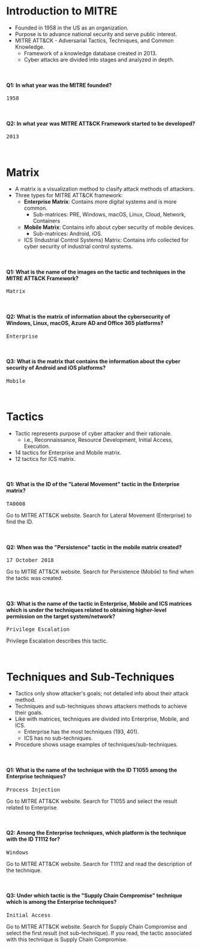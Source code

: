 # Introduction to MITRE
- Founded in 1958 in the US as an organization.
- Purpose is to advance national security and serve public interest.
- MITRE ATT&CK - Adversarial Tactics, Techniques, and Common Knowledge.
  - Framework of a knowledge database created in 2013.
  - Cyber attacks are divided into stages and analyzed in depth.

<br>

#### Q1: In what year was the MITRE founded?
<pre>1958</pre>
<br>

#### Q2: In what year was MITRE ATT&CK Framework started to be developed?
<pre>2013</pre>
<br>

# Matrix
- A matrix is a visualization method to clasify attack methods of attackers.
- Three types for MITRE ATT&CK framework:
  - **Enterprise Matrix**: Contains more digital systems and is more common.
    - Sub-matrices: PRE, Windows, macOS, Linux, Cloud, Network, Containers 
  - **Mobile Matrix**: Contains info about cyber security of mobile devices.
    - Sub-matrices: Android, iOS.
  - ICS (Industrial Control Systems) Matrix: Contains info collected for cyber security of industrial control systems.

<br>

#### Q1: What is the name of the images on the tactic and techniques in the MITRE ATT&CK Framework?
<pre>Matrix</pre>
<br>

#### Q2: What is the matrix of information about the cybersecurity of Windows, Linux, macOS, Azure AD and Office 365 platforms?
<pre>Enterprise</pre>
<br>

#### Q3: What is the matrix that contains the information about the cyber security of Android and iOS platforms?
<pre>Mobile</pre>
<br>

# Tactics
- Tactic represents purpose of cyber attacker and their rationale.
  - i.e., Reconnaissance, Resource Development, Initial Access, Execution.
-  14 tactics for Enterprise and Mobile matrix.
-  12 tactics for ICS matrix.

<br>

#### Q1: What is the ID of the "Lateral Movement" tactic in the Enterprise matrix?
<pre>TA0008</pre>
Go to MITRE ATT&CK website. Search for Lateral Movement (Enterprise) to find the ID.

<br>

#### Q2: When was the "Persistence" tactic in the mobile matrix created? 
<pre>17 October 2018</pre>
Go to MITRE ATT&CK website. Search for Persistence (Mobile) to find when the tactic was created.

<br>

#### Q3: What is the name of the tactic in Enterprise, Mobile and ICS matrices which is under the techniques related to obtaining higher-level permission on the target system/network?
<pre>Privilege Escalation</pre>
Privilege Escalation describes this tactic.

<br>

# Techniques and Sub-Techniques
- Tactics only show attacker's goals; not detailed info about their attack method.
- Techniques and sub-techniques shows attackers methods to achieve their goals.
- Like with matrices, techniques are divided into Enterprise, Mobile, and ICS.
  - Enterprise has the most techniques (193, 401).
  - ICS has no sub-techniques.
- Procedure shows usage examples of techniques/sub-techniques.

<br>

#### Q1: What is the name of the technique with the ID T1055 among the Enterprise techniques?
<pre>Process Injection</pre>
Go to MITRE ATT&CK website. Search for T1055 and select the result related to Enterprise.

<br>

#### Q2: Among the Enterprise techniques, which platform is the technique with the ID T1112 for?
<pre>Windows</pre>
Go to MITRE ATT&CK website. Search for T1112 and read the description of the technique.

<br>

#### Q3: Under which tactic is the "Supply Chain Compromise" technique which is among the Enterprise techniques?
<pre>Initial Access</pre>
Go to MITRE ATT&CK website. Search for Supply Chain Compromise and select the first result (not sub-technique). If you read, the tactic associated with this technique is Supply Chain Compromise.
